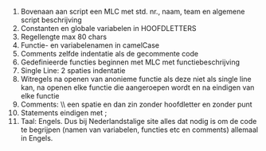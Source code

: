 1.  Bovenaan aan script een MLC met std. nr., naam, team en algemene script beschrijving
2.  Constanten en globale variabelen in HOOFDLETTERS
3.  Regellengte max 80 chars
4.  Functie- en variabelenamen in camelCase
5.  Comments zelfde indentatie als de gecommente code
6.  Gedefinieerde functies beginnen met MLC met functiebeschrijving
7.  Single Line: 2 spaties indentatie
8.  Witregels na openen van anonieme functie als deze niet als single line kan, na openen elke functie die aangeroepen wordt en na eindigen van elke functie
9.  Comments: \\\ een spatie en dan zin zonder hoofdletter en zonder punt
10. Statements eindigen met ;
11. Taal: Engels. 
Dus bij Nederlandstalige site alles dat nodig is om de code te begrijpen (namen van variabelen, functies etc en comments) allemaal in Engels.
